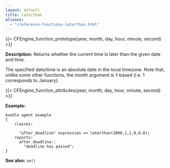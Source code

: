 ```yaml
---
layout: default
title: laterthan
aliases:
  - "/reference-functions-laterthan.html"
---
```


{{< CFEngine_function_prototype(year, month, day, hour, minute, second) >}}

**Description:** Returns whether the current time is later than the given
date and time.

The specified date/time is an absolute date in the local timezone.
Note that, unlike some other functions, the month argument is 1-based (i.e. 1 corresponds to January).

{{< CFEngine_function_attributes(year, month, day, hour, minute, second) >}}

**Example:**

```cf3
bundle agent example
{
    classes:

      "after_deadline" expression => laterthan(2000,1,1,0,0,0);
    reports:
      after_deadline::
        "deadline has passed";
}
```

**See also:** `on()`
